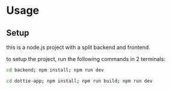 # Usage

## Setup

this is a node.js project with a split backend and frontend.

to setup the project, run the following commands in 2 terminals:

```bash
cd backend; npm install; npm run dev
```

```bash
cd dottie-app; npm install; npm run build; npm run dev
```

